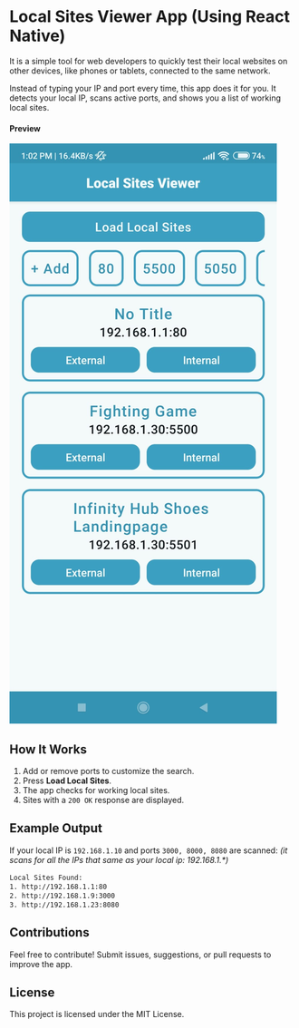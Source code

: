 # Local Sites Viewer App (Using React Native)

It is a simple tool for web developers to quickly test their local websites on
other devices, like phones or tablets, connected to the same network.

Instead of typing your IP and port every time, this app does it for you. It detects your local IP,
scans active ports, and shows you a list of working local sites.

#### Preview

![Preview Image](https://github.com/MohammedMMC/Local-Sites-Viewer-RN/blob/main/preview.jpg?raw=true)

## How It Works

1. Add or remove ports to customize the search.
2. Press **Load Local Sites**.
3. The app checks for working local sites.
4. Sites with a `200 OK` response are displayed.

## Example Output

If your local IP is `192.168.1.10` and ports `3000, 8000, 8080` are scanned:
_(it scans for all the IPs that same as your local ip: 192.168.1.\*)_

```
Local Sites Found:
1. http://192.168.1.1:80
2. http://192.168.1.9:3000
3. http://192.168.1.23:8080
```

## Contributions

Feel free to contribute! Submit issues, suggestions, or pull requests to improve the app.

## License

This project is licensed under the MIT License.

